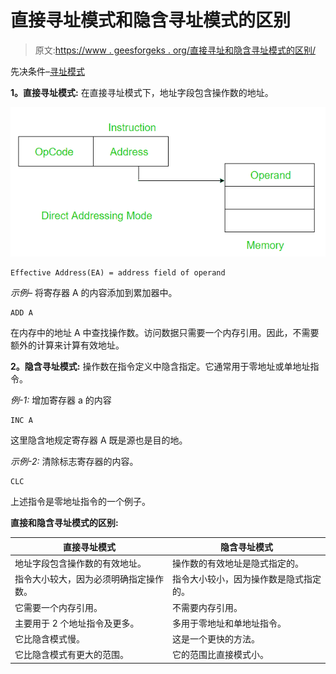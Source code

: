 # 直接寻址模式和隐含寻址模式的区别

> 原文:[https://www . geesforgeks . org/直接寻址和隐含寻址模式的区别/](https://www.geeksforgeeks.org/difference-between-direct-and-implied-addressing-modes/)

先决条件–[寻址模式](https://www.geeksforgeeks.org/addressing-modes/)

**1。直接寻址模式:**
在直接寻址模式下，地址字段包含操作数的地址。

![](img/6c1ac04cb0b6f6c339dcd28bff56942a.png)

```
Effective Address(EA) = address field of operand 
```

*示例–*
将寄存器 A 的内容添加到累加器中。

```
ADD A 
```

在内存中的地址 A 中查找操作数。访问数据只需要一个内存引用。因此，不需要额外的计算来计算有效地址。

**2。隐含寻址模式:**
操作数在指令定义中隐含指定。它通常用于零地址或单地址指令。

*例-1:*
增加寄存器 a 的内容

```
INC A 
```

这里隐含地规定寄存器 A 既是源也是目的地。

*示例-2:*
清除标志寄存器的内容。

```
CLC 
```

上述指令是零地址指令的一个例子。

**直接和隐含寻址模式的区别:**

<center>

| 直接寻址模式 | 隐含寻址模式 |
| --- | --- |
| 地址字段包含操作数的有效地址。 | 操作数的有效地址是隐式指定的。 |
| 指令大小较大，因为必须明确指定操作数。 | 指令大小较小，因为操作数是隐式指定的。 |
| 它需要一个内存引用。 | 不需要内存引用。 |
| 主要用于 2 个地址指令及更多。 | 多用于零地址和单地址指令。 |
| 它比隐含模式慢。 | 这是一个更快的方法。 |
| 它比隐含模式有更大的范围。 | 它的范围比直接模式小。 |

</center>